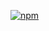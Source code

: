 [![npm](https://img.shields.io/npm/v/<PACKAGE_NAME>.svg)](https://www.npmjs.com/package/<PACKAGE_NAME>)

